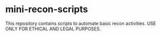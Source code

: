 # mini-recon-scripts
This repository contains scripts to automate basic recon activities. USE ONLY FOR ETHICAL AND LEGAL PURPOSES.
